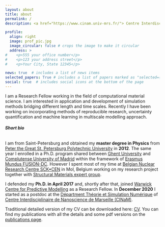 ```yaml
---
layout: about
title: about
permalink: /
description: <a href="https://www.cinam.univ-mrs.fr/"> Centre Interdisciplinaire de Nanoscience de Marseille </a> • <a href="https://www.cinam.univ-mrs.fr/cinam/team/theorie-et-simulation-numerique/"> Départment Théorie et Simulation Numérique </a>

profile:
  align: right
  image: prof_pic.jpg
  image_circular: false # crops the image to make it circular
  address: >
#    <p>555 your office number</p>
#    <p>123 your address street</p>
#    <p>Your City, State 12345</p>

news: true  # includes a list of news items
selected_papers: True # includes a list of papers marked as "selected={true}"
social: true  # includes social icons at the bottom of the page
---
```


I am a Research Fellow working in the field of computational material science.
I am interested in application and development of simulation methods bridging different length and time scales.
Recently I have been working on incorporating methods of reproducible research, uncertainty quantification and machine learning in multiscale modelling approach.

###### **Short bio**

I am from Saint-Petersburg and obtained my **master degree in Physics** from [Peter the Great St. Petersburg Polytechnic University](https://english.spbstu.ru/) in **2012**.
The same year I enrolled in a Ph.D. program shared between [Ghent University](https://www.ugent.be/en) and [Complutense University of Madrid](https://www.ucm.es/english) within the framework of [Erasmus Mundus FUSION-DC](http://www.em-fusion-dc.org/).
However I spent most of my time at [Belgian Nuclear Research Centre SCK•CEN](https://www.sckcen.be/en) in Mol, Belgium working on my research project together with [Structural Materials expert group](https://www.sckcen.be/en/expertises/materials/safe-operation).

I defended my **Ph.D. in April 2017** and, shortly after that, joined [Warwick Centre for Predictive Modelling](https://warwick.ac.uk/fac/sci/wcpm/) as a Research Fellow.
In **December 2020** I started as a postdoc at the [Départment Théorie et Simulation Numérique](https://www.cinam.univ-mrs.fr/cinam/team/theorie-et-simulation-numerique/) of [Centre Interdisciplinaire de Nanoscience de Marseille (CINaM)](https://www.cinam.univ-mrs.fr).

Traditional detailed version of my CV can be downloaded here: <a href="/assets/pdf/Grigorev_CV.pdf" target="_blank" title="download CV"> <i class="far fa-file-pdf" aria-hidden="true"></i> CV</a>. You can find my publications with all the details and some pdf versions on the [publications page](/publications/).
